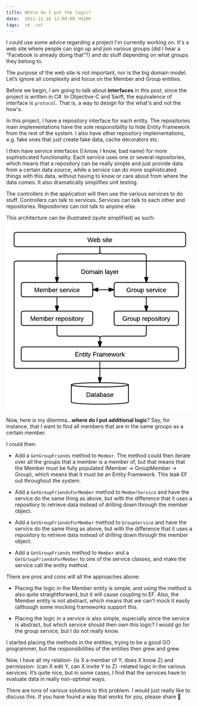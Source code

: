 ```yaml
---
title: Where do I put the logic?
date:  2011-11-16 12:00:00 +0100
tags:  c# .net
---
```


I could use some advice regarding a project I'm currently working on. It's a web
site where people can sign up and join various groups (did I hear a “Facebook is
already doing that”?) and do stuff depending on what groups they belong to.

The purpose of the web site is not important, nor is the big domain model. Let’s
ignore all complexity and focus on the Member and Group entities.

Before we begin, I am going to talk about **interfaces** in this post, since the
project is written in C#. In Objective-C and Swift, the equivalence of interface
is `protocol`. That is, a way to design for the what's and not the how's.

In this project, I have a repository interface for each entity. The repositories
main implementations have the sole responsibility to hide Entity Framework from
the rest of the system. I also have other repository implementations, e.g. fake
ones that just create fake data, cache decorators etc.

I then have service interfaces (I know, I know, bad name) for more sophisticated
functionality. Each service uses one or several repositories, which means that a
repository can be really simple and just provide data from a certain data source,
while a service can do more sophisticated things with this data, without having
to know or care about from where the data comes. It also dramatically simplifies
unit testing.

The controllers in the application will then use the various services to do stuff.
Controllers can talk to services. Services can talk to each other and repositories.
Repositories can not talk to anyone else.

This architecture can be illustrated (quite simplified) as such:

![A simplified view of the architecture](/assets/blog/2011/2011-11-16.png "A simplified view of the architecture.")

Now, here is my dilemma...**where do I put additional logic**? Say, for instance,
that I want to find all members that are in the same groups as a certain member.

I could then:

- Add a `GetGroupFriends` method to `Member`. The method could then iterate over
all the groups that a member is a member of, but that means that the Member must
be fully populated (Member -> GroupMember -> Group), which means that it must be
an Entity Framework. This leak EF out throughout the system.

- Add a `GetGroupFriendsForMember` method to `MemberService` and have the service
do the same thing as above, but with the difference that it uses a repository to
retrieve data instead of drilling down through the member object.

- Add a `GetGroupFriendsForMember` method to `GroupService` and have the service
do the same thing as above, but with the difference that it uses a repository to
retrieve data instead of drilling down through the member object.

- Add a `GetGroupFriends` method to `Member` and a `GetGroupFriendsForMember` to
one of the service classes, and make the service call the entity method.

There are pros and cons will all the approaches above:

- Placing the logic in the Member entity is simple, and using the method is also
quite straightforward, but it will cause coupling to EF. Also, the Member entity
is not abstract, which means that we can't mock it easily (although some mocking
frameworks support this.

- Placing the logic in a service is also simple, especially since the service is
abstract, but which service should then own this logic? I would go for the group
service, but I do not really know.

I started placing the methods in the entities, trying to be a good OO programmer,
but the responsibilities of the entities then grew and grew.

Now, I have all my relation- (is X a member of Y, does X know Z) and permission-
(can X edit Y, can X invite Y to Z) -related logic in the various services. It’s
quite nice, but in some cases, I find that the services have to evaluate data in
really non-optimal ways.

There are tons of various solutions to this problem. I would just really like to 
discuss this. If you have found a way that works for you, please share 🙂